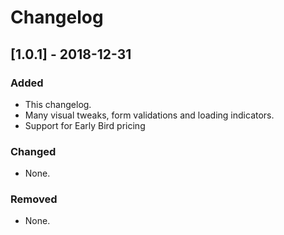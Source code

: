 # Changelog

## [1.0.1] - 2018-12-31

### Added

- This changelog.
- Many visual tweaks, form validations and loading indicators.
- Support for Early Bird pricing

### Changed

- None.

### Removed

- None.
